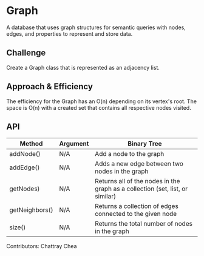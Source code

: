 # Graph

A database that uses graph structures for semantic queries with nodes, edges, and properties to represent and store data.

## Challenge
Create a Graph class that is represented as an adjacency list.

## Approach & Efficiency
The efficiency for the Graph has an O(n) depending on its vertex's root. The space is O(n) with a created set that contains all respective nodes visited. 


## API
| Method    | Argument | Binary Tree                                                                                                  |
|-----------|----------|--------------------------------------------------------------------------------------------------------------|
| addNode()  | N/A      | Add a node to the graph                                                           |
| addEdge()   | N/A      | Adds a new edge between two nodes in the graph                                                                 |
| getNodes) | N/A      | Returns all of the nodes in the graph as a collection (set, list, or similar) |
| getNeighbors() | N/A  | Returns a collection of edges connected to the given node|
| size() | N/A | Returns the total number of nodes in the graph |


Contributors:  Chattray Chea

